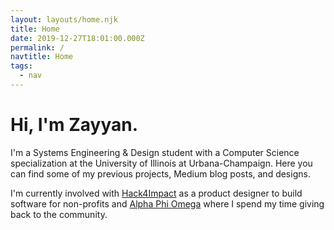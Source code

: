 ```yaml
---
layout: layouts/home.njk
title: Home
date: 2019-12-27T18:01:00.000Z
permalink: /
navtitle: Home
tags:
  - nav
---
```

# Hi, I'm Zayyan.

I'm a Systems Engineering & Design student with a Computer Science specialization at the University of Illinois at Urbana-Champaign. Here you can find some of my previous projects, Medium blog posts, and designs.

I'm currently involved with [Hack4Impact](https://uiuc.hack4impact.org/) as a product designer to build software for non-profits and [Alpha Phi Omega](apo-aa.org) where I spend my time giving back to the community. 